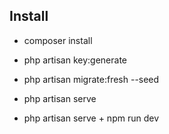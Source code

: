 
## Install

- composer install
- php artisan key:generate

- php artisan migrate:fresh --seed
- php artisan serve

- php artisan serve + npm run dev
